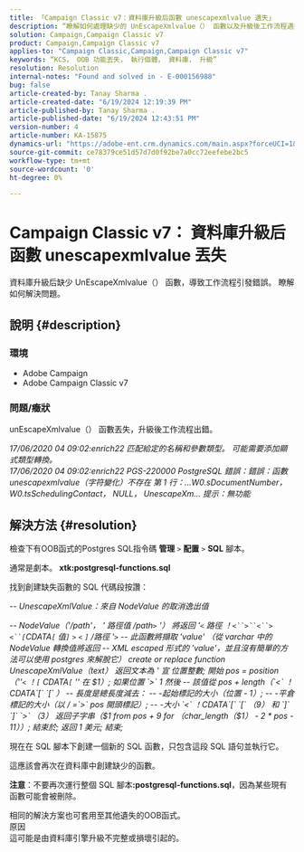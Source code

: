 ```yaml
---
title: 「Campaign Classic v7：資料庫升級后函數 unescapexmlvalue 遺失」
description: “瞭解如何處理缺少的 UnEscapeXmlvalue（） 函數以及升級後工作流程遇到的錯誤。”
solution: Campaign,Campaign Classic v7
product: Campaign,Campaign Classic v7
applies-to: "Campaign Classic,Campaign,Campaign Classic v7"
keywords: “KCS， OOB 功能丟失， 執行個體， 資料庫， 升級”
resolution: Resolution
internal-notes: "Found and solved in - E-000156988"
bug: false
article-created-by: Tanay Sharma .
article-created-date: "6/19/2024 12:19:39 PM"
article-published-by: Tanay Sharma .
article-published-date: "6/19/2024 12:43:51 PM"
version-number: 4
article-number: KA-15875
dynamics-url: "https://adobe-ent.crm.dynamics.com/main.aspx?forceUCI=1&pagetype=entityrecord&etn=knowledgearticle&id=56b14c2d-362e-ef11-840b-6045bd0065b6"
source-git-commit: ce78379ce51d57d7d0f92be7a0cc72eefebe2bc5
workflow-type: tm+mt
source-wordcount: '0'
ht-degree: 0%

---
```


# Campaign Classic v7： 資料庫升級后函數 unescapexmlvalue 丟失


資料庫升級后缺少 UnEscapeXmlvalue（） 函數，導致工作流程引發錯誤。 瞭解如何解決問題。

## 說明 {#description}


### 環境

- Adobe Campaign
- Adobe Campaign Classic v7


### 問題/癥狀

unEscapeXmlvalue（） 函數丟失，升級後工作流程出錯。

*17/06/2020 04 09:02:enrich22 匹配給定的名稱和參數類型。 可能需要添加顯式類型轉換。 
<br>17/06/2020 04 09:02:enrich22 PGS-220000 PostgreSQL 錯誤：錯誤：函數unescapexmlvalue（字符變化）不存在 第 1 行：...W0.sDocumentNumber， W0.tsSchedulingContact， NULL， UnescapeXm... 提示：無功能*


## 解決方法 {#resolution}


檢查下有OOB函式的Postgres SQL指令碼 <b>管理</b> `>`  <b>配置</b> `>`  <b>SQL</b> 腳本。

通常是劇本。 <b>xtk:postgresql-functions.sql</b>

找到創建缺失函數的 SQL 代碼段按讚：

*-- UnescapeXmlValue：來自 NodeValue 的取消逸出值*

*-- NodeValue（&#39;/path&#39;， &#39; 路徑值 /path`>` &#39;） 將返回 &#39;`<` 路徑 ！`<``>``<``>` `<``[`CDATA`[` 值`]` `>` `<` `]` /路徑 &#39;`>`
-- 此函數將擷取 &#39;value&#39; （從 varchar 中的 NodeValue 轉換值將返回
-- XML escaped 形式的 &#39;value&#39;，並且沒有簡單的方法可以使用 postgres 來解脫它）
create or replace function UnescapeXmlValue（text） 返回文本為 &#39;
宣
位置整數;
開始
pos = position（&#39;&#39;`<` ！`[` CDATA`[` &#39;&#39; 在 $1）;
如果位置 `>`  1
然後
-- 該值從 pos + length（`<` ！CDATA`[` `[` ）
-- 長度是總長度減去：
-- -起始標記的大小（位置 - 1）;
-- -平倉標記的大小（以 / =`>`  pos 開頭標記）;
-- -大小 `<` ！CDATA`[` `[`  （9） 和 `]` `]` `>`  （3）
返回子字串（$1 from pos + 9 for （char_length（$1） - 2 \* pos - 11））;
結束於;
返回 1 美元;
結束;*

現在在 SQL 腳本下創建一個新的 SQL 函數，只包含這段 SQL 語句並執行它。

這應該會再次在資料庫中創建缺少的函數。

<b>注意</b>：不要再次運行整個 SQL 腳本<b>:postgresql-functions.sql</b>，因為某些現有函數可能會被刪除。

相同的解決方案也可套用至其他遺失的OOB函式。
<br>原因<br>
這可能是由資料庫引擎升級不完整或損壞引起的。

